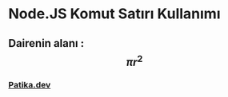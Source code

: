# Node.JS Komut Satırı Kullanımı

## Dairenin alanı :  $$ {πr^2} $$

### **[Patika.dev](https://www.patika.dev/)**
